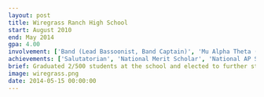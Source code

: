 ```yaml
---
layout: post
title: Wiregrass Ranch High School
start: August 2010
end: May 2014
gpa: 4.00
involvement: ['Band (Lead Bassoonist, Band Captain)', 'Mu Alpha Theta (Vice President)', 'NHS', 'Key Club (Treasurer)']
achievements: ['Salutatorian', 'National Merit Scholar', 'National AP Scholar', 'All county bassoon', 'State championship in 3A Varsity Tennis']
brief: Graduated 2/500 students at the school and elected to further studies at the University of Florida
image: wiregrass.png
date: 2014-05-15 00:00:00
---
```

